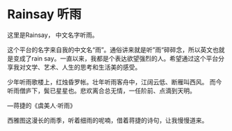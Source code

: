 # Rainsay 听雨

这里是Rainsay， 中文名字听雨。
 
这个平台的名字来自我的中文名“雨”。通俗讲来就是听”雨“碎碎念，所以英文也就是变成了rain say。一直以来，我都是个表达欲望强烈的人。希望通过这个平台分享我对文学、艺术、人生的思考和生活美的感受。
 
少年听雨歌楼上，红烛昏罗帐。壮年听雨客舟中，江阔云低、断雁叫西风。
而今听雨僧庐下，鬓已星星也。悲欢离合总无情，一任阶前、点滴到天明。

—蒋捷的《虞美人·听雨》
 
西雅图这漫长的雨季，听着细雨的呢喃，借着蒋捷的诗句，让我慢慢道来。
